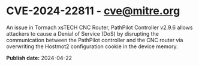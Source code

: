 # CVE-2024-22811 - cve@mitre.org

An issue in Tormach xsTECH CNC Router, PathPilot Controller v2.9.6 allows attackers to cause a Denial of Service (DoS) by disrupting the communication between the PathPilot controller and the CNC router via overwriting the Hostmot2 configuration cookie in the device memory.

**Publish date:** 2024-04-22
